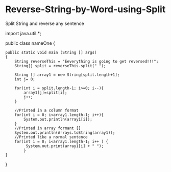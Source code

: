 # Reverse-String-by-Word-using-Split
Split String and reverse any sentence



import java.util.*;


public class nameOne
{



	public static void main (String [] args)
	{
		String reverseThis = "Eeverything is going to get reversed!!!";
		String[] split = reverseThis.split(" ");
		
		String [] array1 = new String[split.length+1];
		int j= 0;
		
		for(int i = split.length-1; i>=0; i--){
			array1[j]=split[i];
			j++;
		}
		
		//Printed in a column format
		for(int i = 0; i<array1.length-1; i++){
			System.out.println(array1[i]);
		}
		//Printed in array formant []
		System.out.println(Arrays.toString(array1));
		//Printed like a normal sentence
		for(int i = 0; i<array1.length-1; i++ ) {
			 System.out.print(array1[i] + " ");
			}
	}
}

